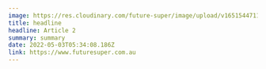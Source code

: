 ```yaml
---
image: https://res.cloudinary.com/future-super/image/upload/v1651544711/student-with-megaphone.png
title: headline
headline: Article 2
summary: summary
date: 2022-05-03T05:34:08.186Z
link: https://www.futuresuper.com.au
---
```

